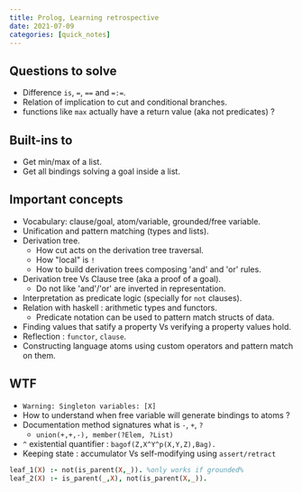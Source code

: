 ```yaml
---
title: Prolog, Learning retrospective
date: 2021-07-09
categories: [quick_notes]
---
```


## Questions to solve

* Difference `is`, `=`, `==` and `=:=`.
* Relation of implication to cut and conditional branches.
* functions like `max` actually have a return value (aka not predicates) ?

## Built-ins to

* Get min/max of a list.
* Get all bindings solving a goal inside a list.

## Important concepts

* Vocabulary: clause/goal, atom/variable, grounded/free variable.
* Unification and pattern matching (types and lists).
* Derivation tree.
  * How cut acts on the derivation tree traversal.
  * How "local" is `!`
  * How to build derivation trees composing 'and' and 'or' rules.
* Derivation tree Vs Clause tree (aka a proof of a goal).
  * Do not like 'and'/'or' are inverted in representation.
* Interpretation as predicate logic (specially for `not` clauses).
* Relation with haskell : arithmetic types and functors.
  * Predicate notation can be used to pattern match structs of data.
* Finding values that satify a property Vs verifying a property values hold.
* Reflection : `functor`, `clause`.
* Constructing language atoms using custom operators and pattern match on them.

## WTF

* `Warning: Singleton variables: [X]`
* How to understand when free variable will generate bindings to atoms ?
* Documentation method signatures what is `-`, `+`, `?`
  * `union(+,+,-), member(?Elem, ?List)`
* `^` existential quantifier : `bagof(Z,X^Y^p(X,Y,Z),Bag).`
* Keeping state : accumulator Vs self-modifying using `assert/retract`

```prolog
leaf_1(X) :- not(is_parent(X,_)). %only works if grounded%
leaf_2(X) :- is_parent(_,X), not(is_parent(X,_)).
```

